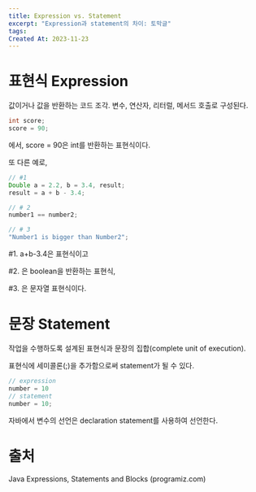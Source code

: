 ```yaml
---
title: Expression vs. Statement
excerpt: "Expression과 statement의 차이: 토막글"
tags: 
Created At: 2023-11-23
---
```

# 표현식 Expression

값이거나 값을 반환하는 코드 조각. 변수, 연산자, 리터럴, 메서드 호출로 구성된다.

```java
int score;
score = 90;
```

에서, score = 90은 int를 반환하는 표현식이다.

또 다른 예로,

```java
// #1
Double a = 2.2, b = 3.4, result;
result = a + b - 3.4;

// # 2
number1 == number2;

// # 3
"Number1 is bigger than Number2";
```

#1. a+b-3.4은 표현식이고

#2. 은 boolean을 반환하는 표현식,

#3. 은 문자열 표현식이다.

 
# 문장 Statement

작업을 수행하도록 설계된 표현식과 문장의 집합(complete unit of execution).

표현식에 세미콜론(;)을 추가함으로써 statement가 될 수 있다.

```java
// expression
number = 10
// statement
number = 10;
```

자바에서 변수의 선언은 declaration statement를 사용하여 선언한다.

 
# 출처

Java Expressions, Statements and Blocks (programiz.com)

